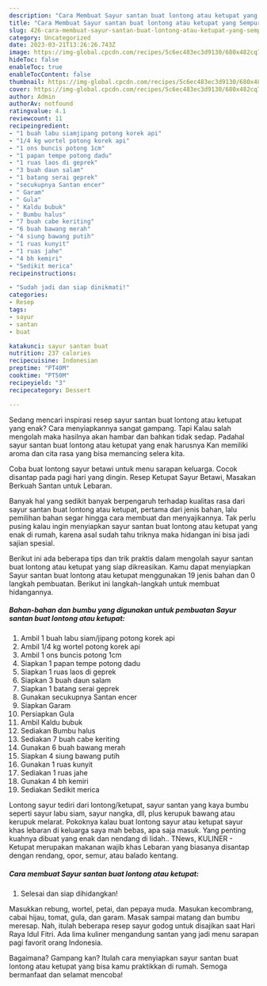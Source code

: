 ```yaml
---
description: "Cara Membuat Sayur santan buat lontong atau ketupat yang Sempurna, Buat Buka Puasa}"
title: "Cara Membuat Sayur santan buat lontong atau ketupat yang Sempurna, Buat Buka Puasa}"
slug: 426-cara-membuat-sayur-santan-buat-lontong-atau-ketupat-yang-sempurna-buat-buka-puasa
category: Uncategorized
date: 2023-03-21T13:26:26.743Z
image: https://img-global.cpcdn.com/recipes/5c6ec483ec3d9130/680x482cq70/sayur-santan-buat-lontong-atau-ketupat-foto-resep-utama.jpg
hideToc: false
enableToc: true
enableTocContent: false
thumbnail: https://img-global.cpcdn.com/recipes/5c6ec483ec3d9130/680x482cq70/sayur-santan-buat-lontong-atau-ketupat-foto-resep-utama.jpg
cover: https://img-global.cpcdn.com/recipes/5c6ec483ec3d9130/680x482cq70/sayur-santan-buat-lontong-atau-ketupat-foto-resep-utama.jpg
author: Admin
authorAv: notfound
ratingvalue: 4.1
reviewcount: 11
recipeingredient:
- "1 buah labu siamjipang potong korek api"
- "1/4 kg wortel potong korek api"
- "1 ons buncis potong 1cm"
- "1 papan tempe potong dadu"
- "1 ruas laos di geprek"
- "3 buah daun salam"
- "1 batang serai geprek"
- "secukupnya Santan encer"
- " Garam"
- " Gula"
- " Kaldu bubuk"
- " Bumbu halus"
- "7 buah cabe keriting"
- "6 buah bawang merah"
- "4 siung bawang putih"
- "1 ruas kunyit"
- "1 ruas jahe"
- "4 bh kemiri"
- "Sedikit merica"
recipeinstructions:

- "Sudah jadi dan siap dinikmati!"
categories:
- Resep
tags:
- sayur
- santan
- buat

katakunci: sayur santan buat 
nutrition: 237 calories
recipecuisine: Indonesian
preptime: "PT40M"
cooktime: "PT50M"
recipeyield: "3"
recipecategory: Dessert

---
```



Sedang mencari inspirasi resep sayur santan buat lontong atau ketupat yang enak? Cara menyiapkannya sangat gampang. Tapi Kalau salah mengolah maka hasilnya akan hambar dan bahkan tidak sedap. Padahal sayur santan buat lontong atau ketupat yang enak harusnya Kan memiliki aroma dan cita rasa yang bisa memancing selera kita.


Coba buat lontong sayur betawi untuk menu sarapan keluarga. Cocok disantap pada pagi hari yang dingin. Resep Ketupat Sayur Betawi, Masakan Berkuah Santan untuk Lebaran.

Banyak hal yang sedikit banyak berpengaruh terhadap kualitas rasa dari sayur santan buat lontong atau ketupat, pertama dari jenis bahan, lalu pemilihan bahan segar hingga cara membuat dan menyajikannya. Tak perlu pusing kalau ingin menyiapkan sayur santan buat lontong atau ketupat yang enak di rumah, karena asal sudah tahu triknya maka hidangan ini bisa jadi sajian spesial.


Berikut ini ada beberapa tips dan trik praktis dalam mengolah sayur santan buat lontong atau ketupat yang siap dikreasikan. Kamu dapat menyiapkan Sayur santan buat lontong atau ketupat menggunakan 19 jenis bahan dan 0 langkah pembuatan. Berikut ini langkah-langkah untuk membuat hidangannya.

<!--inarticleads1-->

##### Bahan-bahan dan bumbu yang digunakan untuk pembuatan Sayur santan buat lontong atau ketupat:

1. Ambil 1 buah labu siam/jipang potong korek api
1. Ambil 1/4 kg wortel potong korek api
1. Ambil 1 ons buncis potong 1cm
1. Siapkan 1 papan tempe potong dadu
1. Siapkan 1 ruas laos di geprek
1. Siapkan 3 buah daun salam
1. Siapkan 1 batang serai geprek
1. Gunakan secukupnya Santan encer
1. Siapkan  Garam
1. Persiapkan  Gula
1. Ambil  Kaldu bubuk
1. Sediakan  Bumbu halus
1. Sediakan 7 buah cabe keriting
1. Gunakan 6 buah bawang merah
1. Siapkan 4 siung bawang putih
1. Gunakan 1 ruas kunyit
1. Sediakan 1 ruas jahe
1. Gunakan 4 bh kemiri
1. Sediakan Sedikit merica


Lontong sayur tediri dari lontong/ketupat, sayur santan yang kaya bumbu seperti sayur labu siam, sayur nangka, dll, plus kerupuk bawang atau kerupuk melarat. Pokoknya kalau buat lontong sayur atau ketupat sayur khas lebaran di keluarga saya mah bebas, apa saja masuk. Yang penting kuahnya dibuat yang enak dan nendang di lidah.. TNews, KULINER - Ketupat merupakan makanan wajib khas Lebaran yang biasanya disantap dengan rendang, opor, semur, atau balado kentang. 

<!--inarticleads2-->

##### Cara membuat Sayur santan buat lontong atau ketupat:


1. Selesai dan siap dihidangkan!

Masukkan rebung, wortel, petai, dan pepaya muda. Masukan kecombrang, cabai hijau, tomat, gula, dan garam. Masak sampai matang dan bumbu meresap. Nah, itulah beberapa resep sayur godog untuk disajikan saat Hari Raya Idul Fitri. Ada lima kuliner mengandung santan yang jadi menu sarapan pagi favorit orang Indonesia. 

Bagaimana? Gampang kan? Itulah cara menyiapkan sayur santan buat lontong atau ketupat yang bisa kamu praktikkan di rumah. Semoga bermanfaat dan selamat mencoba!
